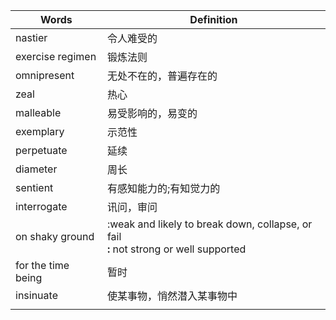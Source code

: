 | Words              | Definition                                                   |
| ------------------ | ------------------------------------------------------------ |
| nastier            | 令人难受的                                                   |
| exercise regimen   | 锻炼法则                                                     |
| omnipresent        | 无处不在的，普遍存在的                                       |
| zeal               | 热心                                                         |
| malleable          | 易受影响的，易变的                                           |
| exemplary          | 示范性                                                       |
| perpetuate         | 延续                                                         |
| diameter           | 周长                                                         |
| sentient           | 有感知能力的;有知觉力的                                      |
| interrogate        | 讯问，审问                                                   |
| on shaky ground    | :weak and likely to break down, collapse, or fail <br />**:** not strong or well supported |
| for the time being | 暂时                                                         |
| insinuate          | 使某事物，悄然潜入某事物中                                   |
|                    |                                                              |

